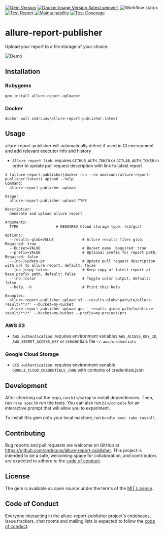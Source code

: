 [![Gem Version](https://img.shields.io/gem/v/allure-report-publisher?color=red)](https://rubygems.org/gems/allure-report-publisher)
[![Docker Image Version (latest semver)](https://img.shields.io/docker/v/andrcuns/allure-report-publisher?color=blue&label=docker&sort=semver)](https://hub.docker.com/r/andrcuns/allure-report-publisher)
![Workflow status](https://github.com/andrcuns/allure-report-publisher/workflows/Test/badge.svg)
[![Test Report](https://img.shields.io/badge/report-allure-blue.svg)](https://storage.googleapis.com/allure-test-reports/allure-report-publisher/refs/heads/main/index.html)
[![Maintainability](https://api.codeclimate.com/v1/badges/210eaa4f74588fb08313/maintainability)](https://codeclimate.com/github/andrcuns/allure-report-publisher/maintainability)
[![Test Coverage](https://api.codeclimate.com/v1/badges/210eaa4f74588fb08313/test_coverage)](https://codeclimate.com/github/andrcuns/allure-report-publisher/test_coverage)

# allure-report-publisher

Upload your report to a file storage of your choice.

![Demo](demo.gif)

## Installation

### Rubygems

```shell
gem install allure-report-uploader
```

### Docker

```shell
docker pull andrcuns/allure-report-publisher:latest
```

## Usage

allure-report-publisher will automatically detect if used in CI environment and add relevant executor info and history

- `Allure report link`: requires `GITHUB_AUTH_TOKEN` or `GITLAB_AUTH_TOKEN` in order to update pull request description with link to latest report

```shell
$ (allure-report-publisher|docker run --rm andrcuns/allure-report-publisher:latest) upload --help
Command:
  allure-report-publisher upload

Usage:
  allure-report-publisher upload TYPE

Description:
  Generate and upload allure report

Arguments:
  TYPE                 # REQUIRED Cloud storage type: (s3/gcs)

Options:
  --results-glob=VALUE             # Allure results files glob. Required: true
  --bucket=VALUE                   # Bucket name. Required: true
  --prefix=VALUE                   # Optional prefix for report path. Required: false
  --[no-]update-pr                 # Update pull request description with url to allure report, default: false
  --[no-]copy-latest               # Keep copy of latest report at base prefix path, default: false
  --[no-]color                     # Toggle color output, default: false
  --help, -h                       # Print this help

Examples:
  allure-report-publisher upload s3 --results-glob='path/to/allure-result/**/*' --bucket=my-bucket
  allure-report-publisher upload gcs --results-glob='path/to/allure-result/**/*' --bucket=my-bucket --prefix=my-project/prs
```

### AWS S3

- `AWS authentication`: requires environment variables `AWS_ACCESS_KEY_ID`, `AWS_SECRET_ACCESS_KEY` or credentials file `~/.aws/credentials`

### Google Cloud Storage

- `GCS authentication`: requires environment variable `GOOGLE_CLOUD_CREDENTIALS_JSON` with contents of credentials.json

## Development

After checking out the repo, run `bin/setup` to install dependencies. Then, run `rake spec` to run the tests. You can also run `bin/console` for an interactive prompt that will allow you to experiment.

To install this gem onto your local machine, run `bundle exec rake install`.

## Contributing

Bug reports and pull requests are welcome on GitHub at <https://github.com/andrcuns/allure-report-publisher>. This project is intended to be a safe, welcoming space for collaboration, and contributors are expected to adhere to the [code of conduct](https://github.com/andrcuns/allure-report-publisher/blob/main/CODE_OF_CONDUCT.md).

## License

The gem is available as open source under the terms of the [MIT License](https://opensource.org/licenses/MIT).

## Code of Conduct

Everyone interacting in the allure-report-publisher project's codebases, issue trackers, chat rooms and mailing lists is expected to follow the [code of conduct](https://github.com/andrcuns/allure-report-publisher/blob/main/CODE_OF_CONDUCT.md).
